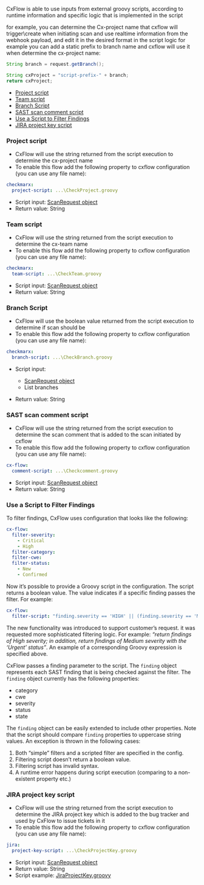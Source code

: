 CxFlow is able to use inputs from external groovy scripts, according to runtime information and specific logic that is implemented in the script

for example, you can determine the Cx-project name that cxflow will trigger\create when initiating scan and use realtime information from the webhook payload, and edit it in the desired format in the script logic
for example you can add a static prefix to branch name and cxflow will use it when determine the cx-project name:


```groovy
String branch = request.getBranch();

String cxProject = "script-prefix-" + branch;
return cxProject;
```

* [Project script](#projectScript)
* [Team script](#teamScript)
* [Branch Script](#branchScript)
* [SAST scan comment script](#scanComment)
* [Use a Script to Filter Findings](#filterFindings)
* [JIRA project key script](#jiraProjectKeyScript)

### <a name="projectScript">Project script</a>
* CxFlow will use the string returned from the script execution to determine the cx-project name
* To enable this flow add the following property to cxflow configuration (you can use any file name): 

```yaml
checkmarx:
  project-script: ...\CheckProject.groovy
```

* Script input: [ScanRequest object](https://github.com/checkmarx-ltd/cx-flow/blob/develop/src/main/java/com/checkmarx/flow/dto/ScanRequest.java)
* Return value: String



### <a name="teamScript">Team script</a>
* CxFlow will use the string returned from the script execution to determine the cx-team name
* To enable this flow add the following property to cxflow configuration (you can use any file name): 

```yaml
checkmarx:
  team-script: ...\CheckTeam.groovy
```

* Script input: [ScanRequest object](https://github.com/checkmarx-ltd/cx-flow/blob/develop/src/main/java/com/checkmarx/flow/dto/ScanRequest.java)
* Return value: String



### <a name="branchScript">Branch Script</a>
* CxFlow will use the boolean value returned from the script execution to determine if scan should be 
* To enable this flow add the following property to cxflow configuration (you can use any file name): 

```yaml
checkmarx:
  branch-script: ...\CheckBranch.groovy
```

* Script input: 
  * [ScanRequest object](https://github.com/checkmarx-ltd/cx-flow/blob/develop/src/main/java/com/checkmarx/flow/dto/ScanRequest.java)
  * List<String> branches

* Return value: String


### <a name="scanComment">SAST scan comment script</a>

* CxFlow will use the string returned from the script execution to determine the scan comment that is added to the scan initiated by cxflow
* To enable this flow add the following property to cxflow configuration (you can use any file name): 

```yaml
cx-flow:
  comment-script: ...\Checkcomment.groovy
```

* Script input: [ScanRequest object](https://github.com/checkmarx-ltd/cx-flow/blob/develop/src/main/java/com/checkmarx/flow/dto/ScanRequest.java)
* Return value: String



### <a name="filterFindings">Use a Script to Filter Findings</a>

To filter findings, CxFlow uses configuration that looks like the following:

```yaml
cx-flow:
  filter-severity:
    - Critical
    - High
  filter-category:
  filter-cwe:
  filter-status:
    - New
    - Confirmed
```

Now it’s possible to provide a Groovy script in the configuration. The script returns a boolean value. The value indicates if a specific finding passes the filter. For example:

```yaml
cx-flow:
  filter-script: "finding.severity == 'HIGH' || (finding.severity == 'MEDIUM' && finding.status == 'URGENT')"
```
The new functionality was introduced to support customer’s request. it was requested more sophisticated filtering logic. For example: _“return findings of High severity; in addition, return findings of Medium severity with the ‘Urgent’ status”_. An example of a corresponding Groovy expression is specified above.

CxFlow passes a finding parameter to the script. The ```finding``` object represents each SAST finding that is being checked against the filter. The ```finding``` object currently has the following properties:

* category
* cwe
* severity
* status
* state

The ```finding``` object can be easily extended to include other properties. Note that the script should compare ```finding``` properties to uppercase string values.
An exception is thrown in the following cases:

1. Both “simple” filters and a scripted filter are specified in the config.
2. Filtering script doesn’t return a boolean value.
3. Filtering script has invalid syntax.
4. A runtime error happens during script execution (comparing to a non-existent property etc.)

### <a name="jiraProjectKeyScript">JIRA project key script</a>

* CxFlow will use the string returned from the script execution to determine the JIRA project key which is added to the bug tracker and used by CxFlow to issue tickets in it
* To enable this flow add the following property to cxflow configuration (you can use any file name): 

```yaml
jira:
  project-key-script: ...\CheckProjectKey.groovy
```

* Script input: [ScanRequest object](https://github.com/checkmarx-ltd/cx-flow/blob/develop/src/main/java/com/checkmarx/flow/dto/ScanRequest.java)
* Return value: String
* Script example: [JiraProjectKey.groovy](https://github.com/checkmarx-ltd/cx-flow/blob/develop/src/main/resources/samples/JiraProjectKey.groovy)